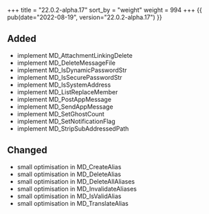 +++
title = "22.0.2-alpha.17"
sort_by = "weight"
weight = 994
+++
{{ pub(date="2022-08-19", version="22.0.2-alpha.17") }}

## Added

- implement MD_AttachmentLinkingDelete
- implement MD_DeleteMessageFile
- implement MD_IsDynamicPasswordStr
- implement MD_IsSecurePasswordStr
- implement MD_IsSystemAddress
- implement MD_ListReplaceMember
- implement MD_PostAppMessage
- implement MD_SendAppMessage
- implement MD_SetGhostCount
- implement MD_SetNotificationFlag
- implement MD_StripSubAddressedPath

## Changed

- small optimisation in MD_CreateAlias
- small optimisation in MD_DeleteAlias
- small optimisation in MD_DeleteAllAliases
- small optimisation in MD_InvalidateAliases
- small optimisation in MD_IsValidAlias
- small optimisation in MD_TranslateAlias
